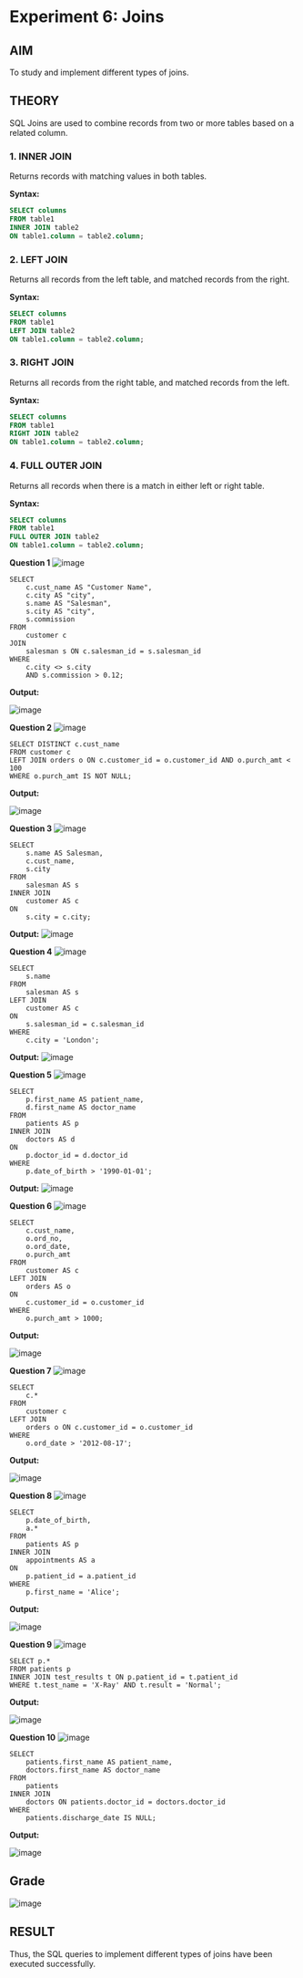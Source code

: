 # Experiment 6: Joins

## AIM
To study and implement different types of joins.

## THEORY

SQL Joins are used to combine records from two or more tables based on a related column.

### 1. INNER JOIN
Returns records with matching values in both tables.

**Syntax:**
```sql
SELECT columns
FROM table1
INNER JOIN table2
ON table1.column = table2.column;
```

### 2. LEFT JOIN
Returns all records from the left table, and matched records from the right.

**Syntax:**

```sql
SELECT columns
FROM table1
LEFT JOIN table2
ON table1.column = table2.column;
```
### 3. RIGHT JOIN
Returns all records from the right table, and matched records from the left.

**Syntax:**

```sql
SELECT columns
FROM table1
RIGHT JOIN table2
ON table1.column = table2.column;
```
### 4. FULL OUTER JOIN
Returns all records when there is a match in either left or right table.

**Syntax:**

```sql
SELECT columns
FROM table1
FULL OUTER JOIN table2
ON table1.column = table2.column;
```

**Question 1**
![image](https://github.com/user-attachments/assets/1b38173c-1cd7-4a97-bed8-85f061d01a31)
```
SELECT 
    c.cust_name AS "Customer Name",
    c.city AS "city",
    s.name AS "Salesman",
    s.city AS "city",
    s.commission
FROM 
    customer c
JOIN 
    salesman s ON c.salesman_id = s.salesman_id
WHERE 
    c.city <> s.city
    AND s.commission > 0.12;
```

**Output:**

![image](https://github.com/user-attachments/assets/0b60968f-a341-42e4-a3a3-60098f2165ff)


**Question 2**
![image](https://github.com/user-attachments/assets/e0822b51-ec48-45b9-a806-a6cb287bf8f8)
```
SELECT DISTINCT c.cust_name
FROM customer c
LEFT JOIN orders o ON c.customer_id = o.customer_id AND o.purch_amt < 100
WHERE o.purch_amt IS NOT NULL;
```
**Output:**

![image](https://github.com/user-attachments/assets/7b3292e0-64da-456d-baed-376b8ddc2c00)

**Question 3**
![image](https://github.com/user-attachments/assets/7041c45f-86f8-4499-b9b4-edc60f303cd0)
```
SELECT 
    s.name AS Salesman,
    c.cust_name,
    s.city
FROM 
    salesman AS s
INNER JOIN 
    customer AS c
ON 
    s.city = c.city;
```


**Output:**
![image](https://github.com/user-attachments/assets/60909471-9819-4e9d-9e5e-5ba4c175d309)

**Question 4**
![image](https://github.com/user-attachments/assets/dce86330-d1c5-4632-9d6d-926724c92a05)

```
SELECT 
    s.name
FROM 
    salesman AS s
LEFT JOIN 
    customer AS c
ON 
    s.salesman_id = c.salesman_id
WHERE 
    c.city = 'London';
```

**Output:**
![image](https://github.com/user-attachments/assets/9a3a30a8-dc3d-4893-966b-d0c5c6b8c35b)


**Question 5**
![image](https://github.com/user-attachments/assets/ac79d6f9-f2c8-4b5c-8309-f6e161bd7daf)

```
SELECT 
    p.first_name AS patient_name, 
    d.first_name AS doctor_name
FROM 
    patients AS p
INNER JOIN 
    doctors AS d
ON 
    p.doctor_id = d.doctor_id
WHERE 
    p.date_of_birth > '1990-01-01';
```
**Output:**
![image](https://github.com/user-attachments/assets/cf389ca4-98f0-4e17-89f0-4afcd37a9646)


**Question 6**
![image](https://github.com/user-attachments/assets/c0fdba46-103d-4fb4-9eb5-14b35f8e4f09)
```
SELECT 
    c.cust_name, 
    o.ord_no, 
    o.ord_date, 
    o.purch_amt
FROM 
    customer AS c
LEFT JOIN 
    orders AS o
ON 
    c.customer_id = o.customer_id
WHERE 
    o.purch_amt > 1000;
```

**Output:**

![image](https://github.com/user-attachments/assets/37d79d0b-3a74-43d2-a1ec-1902d5bfe9d7)


**Question 7**
![image](https://github.com/user-attachments/assets/f68447ed-4631-4eb5-ba30-c8ede0be0bbe)
```
SELECT 
    c.*
FROM 
    customer c
LEFT JOIN 
    orders o ON c.customer_id = o.customer_id
WHERE 
    o.ord_date > '2012-08-17';
```

**Output:**

![image](https://github.com/user-attachments/assets/d24f7bf2-3be7-4dd9-86f3-6ec81b755bca)

**Question 8**
![image](https://github.com/user-attachments/assets/91ec6896-eb65-4c79-a016-94e94965c753)
```
SELECT 
    p.date_of_birth, 
    a.*
FROM 
    patients AS p
INNER JOIN 
    appointments AS a
ON 
    p.patient_id = a.patient_id
WHERE 
    p.first_name = 'Alice';
```
**Output:**

![image](https://github.com/user-attachments/assets/781daa8f-7079-49b5-a60e-483ae9e03b05)


**Question 9**
![image](https://github.com/user-attachments/assets/891737e2-2de2-4b40-8dab-4e75a5ee875d)
```
SELECT p.*
FROM patients p
INNER JOIN test_results t ON p.patient_id = t.patient_id
WHERE t.test_name = 'X-Ray' AND t.result = 'Normal';
```
**Output:**

![image](https://github.com/user-attachments/assets/dd1fb149-18a3-4de9-87de-a72f8ba2d6da)

**Question 10**
![image](https://github.com/user-attachments/assets/3d529c44-d907-4db2-be8d-85c7a98cd202)
```
SELECT 
    patients.first_name AS patient_name,
    doctors.first_name AS doctor_name
FROM 
    patients
INNER JOIN 
    doctors ON patients.doctor_id = doctors.doctor_id
WHERE 
    patients.discharge_date IS NULL;
```

**Output:**

![image](https://github.com/user-attachments/assets/491330a7-d9a5-46ea-ba92-a786a1b48ddd)

## Grade
![image](https://github.com/user-attachments/assets/92018c83-6c5b-4dfb-a2b1-84aac10650b1)


## RESULT
Thus, the SQL queries to implement different types of joins have been executed successfully.
